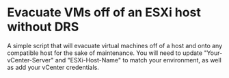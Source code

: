 # Evacuate VMs off of an ESXi host without DRS
A simple script that will evacuate virtual machines off of a host and onto any compatible host for the sake of maintenance. You will need to update "Your-vCenter-Server" and "ESXi-Host-Name" to match your environment, as well as add your vCenter credentials.

